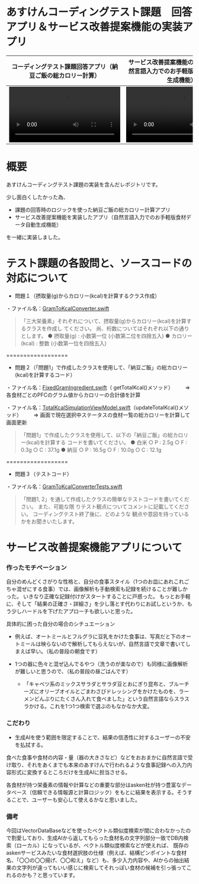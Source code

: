 # あすけんコーディングテスト課題　回答アプリ＆サービス改善提案機能の実装アプリ

|コーディングテスト課題回答アプリ（納豆ご飯の総カロリー計算）|サービス改善提案機能の実装アプリ（自然言語入力でのお手軽版食材データ自動生成機能）|
|:-:|:-:|
|<video src="https://github.com/user-attachments/assets/e6b501e3-5d08-4f8a-bac5-d1534f116781">|<video src="https://github.com/user-attachments/assets/07eac5e7-c9ff-443c-a0e9-129750640810">|

# 概要
あすけんコーディングテスト課題の実装を含んだレポジトリです。

少し面白くしたかった為、

- 課題の回答時のロジックを使った納豆ご飯の総カロリー計算アプリ
- サービス改善提案機能を実装したアプリ（自然言語入力でのお手軽版食材データ自動生成機能）

を一緒に実装しました。

# テスト課題の各設問と、ソースコードの対応について

- 問題１（摂取量(g)からカロリー(kcal)を計算するクラス作成）

 ・ファイル名：[GramToKcalConverter.swift](Sample_CodingTest1/CodingTestAnswer/CodingTestAnswerLogic/GramToKcalConverter.swift)

>「三大栄養素」それぞれについて、摂取量(g)からカロリー(kcal)を計算するクラスを作成し
> てください。
> 尚、桁数についてはそれぞれ以下の通りとします。
> ● 摂取量(g) : 小数第一位 (小数第二位を四捨五入)
> ● カロリー(kcal) : 整数 (小数第一位を四捨五入)

==================

- 問題２（「問題1」で作成したクラスを使用して、「納豆ご飯」の総カロリー(kcal)を計算するコード）

 ・ファイル名：[FixedGramIngredient.swift](Sample_CodingTest1/CodingTestAnswer/CodingTestAnswerLogic_SampleApp/TotalKcalSimulation/FixedGramIngredient.swift)（ getTotalKcal()メソッド）
 　　=> 各食材ごとのPFCのグラム値からカロリーの合計値を計算
 
 ・ファイル名：[TotalKcalSimulationViewModel.swift](Sample_CodingTest1/CodingTestAnswer/CodingTestAnswerLogic_SampleApp/TotalKcalSimulation/TotalKcalSimulationViewModel.swift)（updateTotalKcal()メソッド）
 　　=> 画面で現在選択中ステータスの食材一覧の総カロリーを計算して画面更新

> 「問題1」で作成したクラスを使用して、以下の「納豆ご飯」の総カロリー(kcal)を計算する
> コードを書いてください。
> ● 白米
> ○ P : 2.5g
> ○ F : 0.3g
> ○ C : 37.1g
> ● 納豆
> ○ P : 16.5g
> ○ F : 10.0g
> ○ C : 12.1g

==================

- 問題３（テストコード）

 ・ファイル名：[GramToKcalConverterTests.swift](Sample_CodingTest1Tests/GramToKcalConverterTests.swift)

> 「問題1, 2」を通して作成したクラスの簡単なテストコードを書いてください。 また、可能な限
> りテスト観点についてコメントに記載してください。 コーディングテスト終了後に、どのような
> 観点や意図を持っているかをお聞きいたします。


# サービス改善提案機能アプリについて

### 作ったモチベーション
自分のめんどくさがりな性格と、自分の食事スタイル（1つのお皿にあれこれごちゃ混ぜにする食事）では、画像解析も手動検索も記録を続けることが難しかった。
いきなり正確な記録付けがスタートすることに戸惑った。
もっとお手軽に、そして「結果の正確さ・詳細さ」を少し落とす代わりにお試しというか、もう少しハードルを下げたアプローチも欲しいと思った。

具体的に困った自分の場合のシチュエーション

- 例えば、オートミールとフルグラに豆乳をかけた食事は、写真だと下のオートミールは映らないので解析してもらえないが、自然言語で文章で書いてしまえば早い。（私の普段の朝食です）

- 1つの器に色々と混ぜ込んでるやつ（洗うのが楽なので）も同様に画像解析が難しいと思うので、（私の普段の昼ごはんです）
    - 「キャベツ系のミックスサラダとサラダ豆とおにぎり昆布と、ブルーチーズにオリーブオイルとごまわさびドレッシングをかけたものを、ラーメンどんぶりにたくさん入れて食べました」という自然言語ならスラスラかける。これを1つ1つ検索で選ぶのもなかなか大変。


### こだわり

- 生成AIを使う範囲を限定することで、結果の信憑性に対するユーザーの不安を払拭する。

食べた食事や食材の内容・量（器の大きさなど）などをおおまかに自然言語で受け取り、それをあくまでも本来のあすけんで行われるような食事記録への入力内容形式に変換するところだけを生成AIに担当させる。

各食材が持つ栄養素の情報や計算などの重要な部分はasken社が持つ豊富なデータベース（信頼できる情報源と計算ロジック）をもとに結果を表示する。そうすることで、ユーザーも安心して使えるかなと思いました。


### 備考

今回はVectorDataBaseなどを使ったベクトル類似度検索が間に合わなかったので割愛しており、生成AIから返してもらった食材名の文字列部分一致でDB内検索（ローカル）になっているが、ベクトル類似度検索などが使えれば、
既存のaskenサービスみたいな食材選択肢の仕様（例えば、結構ピンポイントな食材名、「〇〇の〇〇揚げ、〇〇和え」など）も、多少入力内容や、AIからの抽出結果の文字列が違ってもいい感じに検索してそれっぽい食材の候補を引っ張ってこれるのかも？と思っています。
